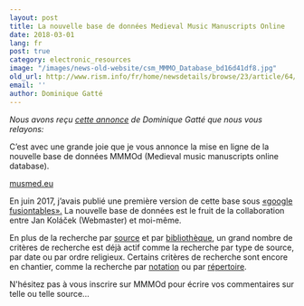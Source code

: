 ```yaml
---
layout: post
title: La nouvelle base de données Medieval Music Manuscripts Online
date: 2018-03-01
lang: fr
post: true
category: electronic_resources
image: "/images/news-old-website/csm_MMMO_Database_bd16d41df8.jpg"
old_url: http://www.rism.info/fr/home/newsdetails/browse/23/article/64/the-new-database-medieval-music-manuscripts-online.html
email: ''
author: Dominique Gatté
---
```


_Nous avons reçu [cette annonce](http://gregorian-chant.ning.com/group/lesmanuscritsduweb/forum/topics/the-new-database-music-manuscripts-online "Ouvre un lien externe dans une nouvelle fenêtre") de Dominique Gatté que nous vous relayons:_

C’est avec une grande joie que je vous annonce la mise en ligne de la nouvelle base de données MMMOd (Medieval music manuscripts online database).

[musmed.eu](http://musmed.eu)

En juin 2017, j’avais publié une première version de cette base sous [«google fusiontables».](http://gregorian-chant.ning.com/group/lesmanuscritsduweb/forum/topics/new-database-6900-music-manuscripts-online-mmmod) La nouvelle base de données est le fruit de la collaboration entre Jan Koláček (Webmaster) et moi-même.

En plus de la recherche par [source](http://musmed.eu/sources) et par [bibliothèque](http://musmed.eu/archives), un grand nombre de critères de recherche est déjà actif comme la recherche par type de source, par date ou par ordre religieux. Certains critères de recherche sont encore en chantier, comme la recherche par [notation](http://musmed.eu/notation) ou par [répertoire](http://musmed.eu/repertoire).

N'hésitez pas à vous inscrire sur MMMOd pour écrire vos commentaires sur telle ou telle source...
